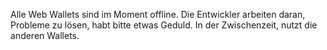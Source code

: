Alle Web Wallets sind im Moment offline.
Die Entwickler arbeiten daran, Probleme zu lösen, habt bitte etwas Geduld.
In der Zwischenzeit, nutzt die anderen Wallets.
